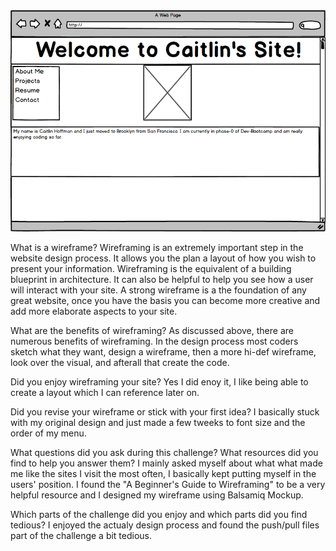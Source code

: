 <img src="img/wireframe-index.png">

What is a wireframe?
Wireframing is an extremely important step in the website design process. It allows you the plan a layout of how you wish to present your information. Wireframing is the equivalent of a building blueprint in architecture. It can also be helpful to help you see how a user will interact with your site. A strong wireframe is a the foundation of any great website, once you have the basis you can become more creative and add more elaborate aspects to your site.

What are the benefits of wireframing?
As discussed above, there are numerous benefits of wireframing. In the design process most coders sketch what they want, design a wireframe, then a more hi-def wireframe, look over the visual, and afterall that create the code. 

Did you enjoy wireframing your site?
Yes I did enoy it, I like being able to create a layout which I can reference later on.

Did you revise your wireframe or stick with your first idea?
I basically stuck with my original design and just made a few tweeks to font size and the order of my menu.

What questions did you ask during this challenge? What resources did you find to help you answer them?
I mainly asked myself about what what made me like the sites I visit the most often, I basically kept putting myself in the users' position. I found the "A Beginner's Guide to Wireframing" to be a very helpful resource and I designed my wireframe using Balsamiq Mockup.

Which parts of the challenge did you enjoy and which parts did you find tedious?
I enjoyed the actualy design process and found the push/pull files part of the challenge a bit tedious. 
